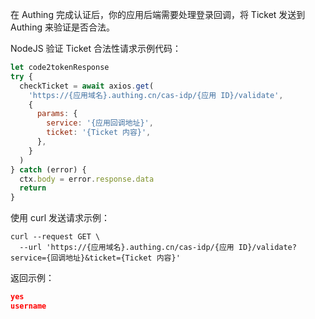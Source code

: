 <IntegrationDetailCard title="验证 Ticket 合法性">

在 Authing 完成认证后，你的应用后端需要处理登录回调，将 Ticket 发送到 Authing 来验证是否合法。

<ApiMethodSpec method="post" host="https://<你的应用域名>.authing.cn" path="/cas-idp/{应用 ID}/validate" summary="验证 Ticket 的端点。" description="将 Ticket 发送到该端点来验证合法性。">
<template slot="formDataParams">
<ApiMethodParam name="ticket" type="string" required description="Authing 认证成功后返回的 Ticket"/>
<ApiMethodParam name="client_secret" type="string" required description="应用回调地址"/>
</template>
<template httpCode="200" slot="response">

Ticket 合法，验证成功

注：`<LF>` 是换行符 `\n`，username 是用户名。

```
yes<LF>
username<LF>
```

Ticket 不合法，验证失败

```
no<LF>
<LF>
```

</template>
</ApiMethodSpec>

NodeJS 验证 Ticket 合法性请求示例代码：

```javascript
let code2tokenResponse
try {
  checkTicket = await axios.get(
    'https://{应用域名}.authing.cn/cas-idp/{应用 ID}/validate',
    {
      params: {
        service: '{应用回调地址}',
        ticket: '{Ticket 内容}',
      },
    }
  )
} catch (error) {
  ctx.body = error.response.data
  return
}
```

使用 curl 发送请求示例：

```shell
curl --request GET \
  --url 'https://{应用域名}.authing.cn/cas-idp/{应用 ID}/validate?service={回调地址}&ticket={Ticket 内容}'
```

返回示例：

```json
yes
username

```

</IntegrationDetailCard>
